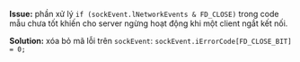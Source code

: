**Issue:** phần xử lý `if (sockEvent.lNetworkEvents & FD_CLOSE)` trong code mẫu chưa tốt khiến cho server ngừng hoạt động khi một client ngắt kết nối.

**Solution:** xóa bỏ mã lỗi trên `sockEvent`: `sockEvent.iErrorCode[FD_CLOSE_BIT] = 0;`
